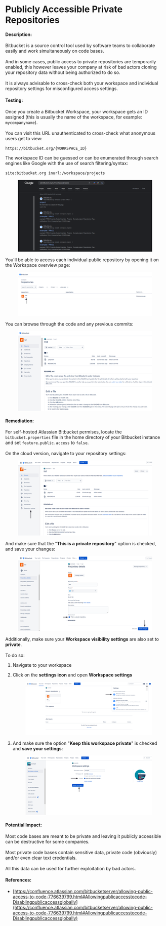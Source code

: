 # Publicly Accessible Private Repositories

#### Description:

Bitbucket is a source control tool used by software teams to collaborate easily and work simultaneously on code bases.\
\
And in some cases, public access to private repositories are temporarily enabled, this however leaves your company at risk of bad actors cloning your repository data without being authorized to do so.\
\
It is always advisable to cross-check both your workspace and individual repository settings for misconfigured access settings.

#### Testing:

Once you create a Bitbucket Workspace, your workspace gets an ID assigned (this is usually the name of the workspace, for example: `mycompanyname`).\
\
You can visit this URL unauthenticated to cross-check what anonymous users get to view:

```
https://bitbucket.org/{WORKSPACE_ID}
```

The workspace ID can be guessed or can be enumerated through search engines like Google with the use of search filtering/syntax:

```
site:bitbucket.org inurl:/workspace/projects
```

<figure><img src="../../.gitbook/assets/image (25).png" alt=""><figcaption></figcaption></figure>

You'll be able to access each individual public repository by opening it on the Workspace overview page:&#x20;

<figure><img src="../../.gitbook/assets/image (26).png" alt=""><figcaption></figcaption></figure>

You can browse through the code and any previous commits:

<figure><img src="../../.gitbook/assets/image (27).png" alt=""><figcaption></figcaption></figure>

#### Remediation:

For self-hosted Atlassian Bitbucket permises, locate the `bitbucket.properties` file in the home directory of your Bitbucket instance and set `feature.public.access` to `false`.\
\
On the cloud version, navigate to your repository settings:

<figure><img src="../../.gitbook/assets/image (29).png" alt=""><figcaption></figcaption></figure>

And make sure that the "**This is a private repository**" option is checked, and save your changes:

<figure><img src="../../.gitbook/assets/image (28).png" alt=""><figcaption></figcaption></figure>

Additionally, make sure your **Workspace visibility settings** are also set to **private**.\
\
To do so:

1. Navigate to your workspace
2.  Click on the **settings icon** and open **Workspace settings**

    <figure><img src="../../.gitbook/assets/image (31).png" alt=""><figcaption></figcaption></figure>
3.  And make sure the option "**Keep this workspace private**" is checked and **save your settings**:

    <figure><img src="../../.gitbook/assets/image (32).png" alt=""><figcaption></figcaption></figure>

#### Potential Impact:

Most code bases are meant to be private and leaving it publicly accessible can be destructive for some companies.\
\
Most private code bases contain sensitive data, private code (obviously) and/or even clear text credentials.\
\
All this data can be used for further exploitation by bad actors.

#### References:

* [https://confluence.atlassian.com/bitbucketserver/allowing-public-access-to-code-776639799.html#Allowingpublicaccesstocode-Disablingpublicaccessglobally](https://confluence.atlassian.com/bitbucketserver/allowing-public-access-to-code-776639799.html#Allowingpublicaccesstocode-Disablingpublicaccessglobally)
